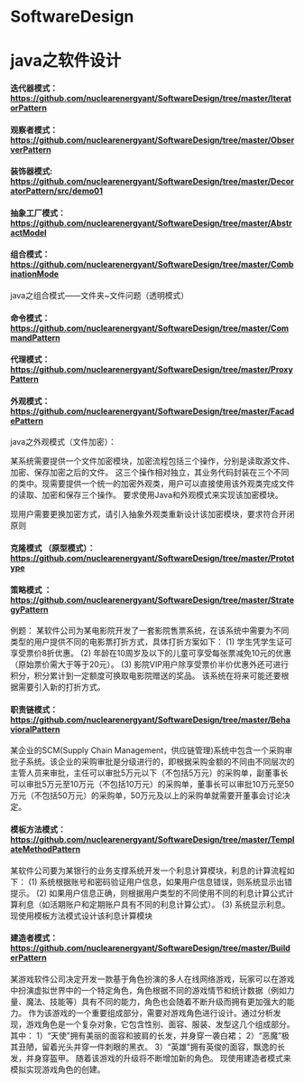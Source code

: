 # SoftwareDesign
java之软件设计
===

#### 迭代器模式：https://github.com/nuclearenergyant/SoftwareDesign/tree/master/IteratorPattern <br>
#### 观察者模式：https://github.com/nuclearenergyant/SoftwareDesign/tree/master/ObserverPattern<br>
#### 装饰器模式: https://github.com/nuclearenergyant/SoftwareDesign/tree/master/DecoratorPattern/src/demo01
#### 抽象工厂模式：https://github.com/nuclearenergyant/SoftwareDesign/tree/master/AbstractModel
#### 组合模式：https://github.com/nuclearenergyant/SoftwareDesign/tree/master/CombinationMode
java之组合模式——文件夹~文件问题（透明模式）
#### 命令模式：https://github.com/nuclearenergyant/SoftwareDesign/tree/master/CommandPattern
#### 代理模式：https://github.com/nuclearenergyant/SoftwareDesign/tree/master/ProxyPattern
#### 外观模式：https://github.com/nuclearenergyant/SoftwareDesign/tree/master/FacadePattern
java之外观模式（文件加密）：

某系统需要提供一个文件加密模块，加密流程包括三个操作，分别是读取源文件、加密、保存加密之后的文件。 这三个操作相对独立，其业务代码封装在三个不同的类中。现需要提供一个统一的加密外观类，用户可以直接使用该外观类完成文件的读取、加密和保存三个操作。 要求使用Java和外观模式来实现该加密模块。

现用户需要更换加密方式，请引入抽象外观类重新设计该加密模块，要求符合开闭原则
#### 克隆模式 （原型模式）：https://github.com/nuclearenergyant/SoftwareDesign/tree/master/Prototype
#### 策略模式 ：https://github.com/nuclearenergyant/SoftwareDesign/tree/master/StrategyPattern
例题：
某软件公司为某电影院开发了一套影院售票系统，在该系统中需要为不同类型的用户提供不同的电影票打折方式，具体打折方案如下：
(1) 学生凭学生证可享受票价8折优惠。
(2) 年龄在10周岁及以下的儿童可享受每张票减免10元的优惠（原始票价需大于等于20元）。
(3) 影院VIP用户除享受票价半价优惠外还可进行积分，积分累计到一定额度可换取电影院赠送的奖品。
该系统在将来可能还要根据需要引入新的打折方式。
#### 职责链模式：https://github.com/nuclearenergyant/SoftwareDesign/tree/master/BehavioralPattern

某企业的SCM(Supply Chain Management，供应链管理)系统中包含一个采购审批子系统。该企业的采购审批是分级进行的，即根据采购金额的不同由不同层次的主管人员来审批，主任可以审批5万元以下（不包括5万元）的采购单，副董事长可以审批5万元至10万元（不包括10万元）的采购单，董事长可以审批10万元至50万元（不包括50万元）的采购单，50万元及以上的采购单就需要开董事会讨论决定。
#### 模板方法模式：https://github.com/nuclearenergyant/SoftwareDesign/tree/master/TemplateMethodPattern

某软件公司要为某银行的业务支撑系统开发一个利息计算模块，利息的计算流程如下：
(1) 系统根据账号和密码验证用户信息，如果用户信息错误，则系统显示出错提示。
(2) 如果用户信息正确，则根据用户类型的不同使用不同的利息计算公式计算利息（如活期账户和定期账户具有不同的利息计算公式）。
(3) 系统显示利息。
现使用模板方法模式设计该利息计算模块
#### 建造者模式：https://github.com/nuclearenergyant/SoftwareDesign/tree/master/BuilderPattern
某游戏软件公司决定开发一款基于角色扮演的多人在线网络游戏，玩家可以在游戏中扮演虚拟世界中的一个特定角色，角色根据不同的游戏情节和统计数据（例如力量、魔法、技能等）具有不同的能力，角色也会随着不断升级而拥有更加强大的能力。
作为该游戏的一个重要组成部分，需要对游戏角色进行设计。通过分析发现，游戏角色是一个复杂对象，它包含性别、面容、服装、发型这几个组成部分。其中：
1）“天使”拥有美丽的面容和披肩的长发，并身穿一袭白裙；
2）“恶魔”极其丑陋，留着光头并穿一件刺眼的黑衣。
3）“英雄”拥有英俊的面容，飘逸的长发，并身穿盔甲。
随着该游戏的升级将不断增加新的角色。
现使用建造者模式来模拟实现游戏角色的创建。
